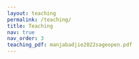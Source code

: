 ```yaml
---
layout: teaching
permalink: /teaching/
title: Teaching
nav: true
nav_order: 3
teaching_pdf: manjabadjie2022sageopen.pdf
---
```

